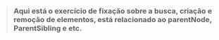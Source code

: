 > ### Aqui está o exercício de fixação sobre a busca, criação e remoção de elementos, está relacionado ao parentNode, ParentSibling e etc.